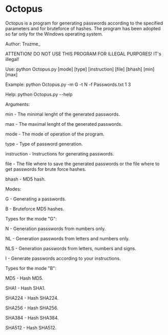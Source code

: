 # Octopus
Octopus is a program for generating passwords according to the specified parameters and for bruteforce of hashes. The program has been adopted so far only for the Windows operating system.

Author: Truzme_

ATTENTION! DO NOT USE THIS PROGRAM FOR ILLEGAL PURPORES! IT's illegal!

Use: python Octopus.py [mode] [type] [instruction] [file] [bhash] [min] [max]

Example: python Octopus.py -m G -t N -f Passwords.txt 1 3

Help: python Octopus.py --help

Arguments:

min - The minimal lenght of the generated passwords.

max - The maximal lenght of the generated passwords.

mode - The mode of operation of the program.

type - Type of password generation.

instruction - Instructions for generating passwords.

file - The file where to save the generated passwords or the file where to get passwords for brute force hashes.

bhash - MD5 hash.

Modes:

G - Generating a passwords.

B - Bruteforce MD5 hashes.

Types for the mode "G":

N - Generation passswords from numbers only.

NL - Generation passwords from letters and numbers only.

NLS - Generation passwords from letters, numbers and signs.

I - Generate passwords according to your instructions.

Types for the mode "B":

MD5 - Hash MD5.

SHA1 - Hash SHA1.

SHA224 - Hash SHA224.

SHA256 - Hash SHA256.

SHA384 - Hash SHA384.

SHA512 - Hash SHA512.
